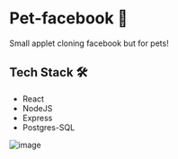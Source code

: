# Pet-facebook 🐶
Small applet cloning facebook but for pets!


## Tech Stack 🛠️
- React 
- NodeJS
- Express
- Postgres-SQL

![image](https://user-images.githubusercontent.com/79488710/155001215-907a77ef-9131-4b69-90f8-b483e63c0e7a.png)
